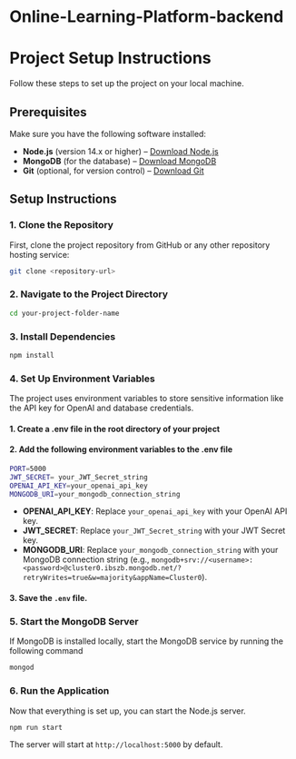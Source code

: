 # Online-Learning-Platform-backend

# Project Setup Instructions

Follow these steps to set up the project on your local machine.

## Prerequisites

Make sure you have the following software installed:

- **Node.js** (version 14.x or higher) – [Download Node.js](https://nodejs.org/)
- **MongoDB** (for the database) – [Download MongoDB](https://www.mongodb.com/try/download/community)
- **Git** (optional, for version control) – [Download Git](https://git-scm.com/downloads)

## Setup Instructions

### 1. Clone the Repository

First, clone the project repository from GitHub or any other repository hosting service:

```bash
git clone <repository-url> 
```

### 2. Navigate to the Project Directory

```bash
cd your-project-folder-name
```
### 3. Install Dependencies

```bash
npm install
```

### 4. Set Up Environment Variables

The project uses environment variables to store sensitive information like the API key for OpenAI and database credentials.

#### 1. Create a .env file in the root directory of your project

#### 2. Add the following environment variables to the .env file
```bash
PORT=5000
JWT_SECRET= your_JWT_Secret_string 
OPENAI_API_KEY=your_openai_api_key
MONGODB_URI=your_mongodb_connection_string
```
  - **OPENAI_API_KEY**: Replace `your_openai_api_key` with your OpenAI API key.
  - **JWT_SECRET**: Replace `your_JWT_Secret_string` with your JWT Secret key.
  - **MONGODB_URI**: Replace `your_mongodb_connection_string` with your MongoDB connection string (e.g., `mongodb+srv://<username>:<password>@cluster0.ibszb.mongodb.net/?retryWrites=true&w=majority&appName=Cluster0`).

#### 3. **Save the `.env` file**.

### 5. Start the MongoDB Server

If MongoDB is installed locally, start the MongoDB service by running the following command

``` bash
mongod
```

### 6. Run the Application

Now that everything is set up, you can start the Node.js server.

```bash
npm run start
```

The server will start at `http://localhost:5000` by default.
